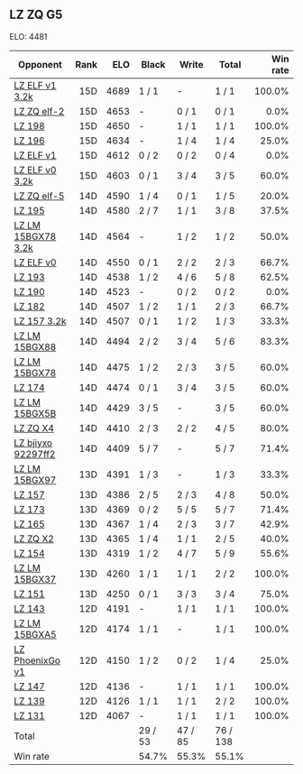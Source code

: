 ## LZ ZQ G5 ##

ELO: 4481

Opponent | Rank | ELO | Black | Write | Total | Win rate
---------|-----:|----:|-------|-------|-------|-------:
[LZ ELF v1 3.2k](LZ%20ELF%20v1%203.2k.md) | 15D | 4689 | 1 / 1 | - | 1 / 1 | 100.0%
[LZ ZQ elf-2](LZ%20ZQ%20elf-2.md) | 15D | 4653 | - | 0 / 1 | 0 / 1 | 0.0%
[LZ 198](LZ%20198.md) | 15D | 4650 | - | 1 / 1 | 1 / 1 | 100.0%
[LZ 196](LZ%20196.md) | 15D | 4634 | - | 1 / 4 | 1 / 4 | 25.0%
[LZ ELF v1](LZ%20ELF%20v1.md) | 15D | 4612 | 0 / 2 | 0 / 2 | 0 / 4 | 0.0%
[LZ ELF v0 3.2k](LZ%20ELF%20v0%203.2k.md) | 15D | 4603 | 0 / 1 | 3 / 4 | 3 / 5 | 60.0%
[LZ ZQ elf-5](LZ%20ZQ%20elf-5.md) | 14D | 4590 | 1 / 4 | 0 / 1 | 1 / 5 | 20.0%
[LZ 195](LZ%20195.md) | 14D | 4580 | 2 / 7 | 1 / 1 | 3 / 8 | 37.5%
[LZ LM 15BGX78 3.2k](LZ%20LM%2015BGX78%203.2k.md) | 14D | 4564 | - | 1 / 2 | 1 / 2 | 50.0%
[LZ ELF v0](LZ%20ELF%20v0.md) | 14D | 4550 | 0 / 1 | 2 / 2 | 2 / 3 | 66.7%
[LZ 193](LZ%20193.md) | 14D | 4538 | 1 / 2 | 4 / 6 | 5 / 8 | 62.5%
[LZ 190](LZ%20190.md) | 14D | 4523 | - | 0 / 2 | 0 / 2 | 0.0%
[LZ 182](LZ%20182.md) | 14D | 4507 | 1 / 2 | 1 / 1 | 2 / 3 | 66.7%
[LZ 157 3.2k](LZ%20157%203.2k.md) | 14D | 4507 | 0 / 1 | 1 / 2 | 1 / 3 | 33.3%
[LZ LM 15BGX88](LZ%20LM%2015BGX88.md) | 14D | 4494 | 2 / 2 | 3 / 4 | 5 / 6 | 83.3%
[LZ LM 15BGX78](LZ%20LM%2015BGX78.md) | 14D | 4475 | 1 / 2 | 2 / 3 | 3 / 5 | 60.0%
[LZ 174](LZ%20174.md) | 14D | 4474 | 0 / 1 | 3 / 4 | 3 / 5 | 60.0%
[LZ LM 15BGX5B](LZ%20LM%2015BGX5B.md) | 14D | 4429 | 3 / 5 | - | 3 / 5 | 60.0%
[LZ ZQ X4](LZ%20ZQ%20X4.md) | 14D | 4410 | 2 / 3 | 2 / 2 | 4 / 5 | 80.0%
[LZ bjiyxo 92297ff2](LZ%20bjiyxo%2092297ff2.md) | 14D | 4409 | 5 / 7 | - | 5 / 7 | 71.4%
[LZ LM 15BGX97](LZ%20LM%2015BGX97.md) | 13D | 4391 | 1 / 3 | - | 1 / 3 | 33.3%
[LZ 157](LZ%20157.md) | 13D | 4386 | 2 / 5 | 2 / 3 | 4 / 8 | 50.0%
[LZ 173](LZ%20173.md) | 13D | 4369 | 0 / 2 | 5 / 5 | 5 / 7 | 71.4%
[LZ 165](LZ%20165.md) | 13D | 4367 | 1 / 4 | 2 / 3 | 3 / 7 | 42.9%
[LZ ZQ X2](LZ%20ZQ%20X2.md) | 13D | 4365 | 1 / 4 | 1 / 1 | 2 / 5 | 40.0%
[LZ 154](LZ%20154.md) | 13D | 4319 | 1 / 2 | 4 / 7 | 5 / 9 | 55.6%
[LZ LM 15BGX37](LZ%20LM%2015BGX37.md) | 13D | 4260 | 1 / 1 | 1 / 1 | 2 / 2 | 100.0%
[LZ 151](LZ%20151.md) | 13D | 4250 | 0 / 1 | 3 / 3 | 3 / 4 | 75.0%
[LZ 143](LZ%20143.md) | 12D | 4191 | - | 1 / 1 | 1 / 1 | 100.0%
[LZ LM 15BGXA5](LZ%20LM%2015BGXA5.md) | 12D | 4174 | 1 / 1 | - | 1 / 1 | 100.0%
[LZ PhoenixGo v1](LZ%20PhoenixGo%20v1.md) | 12D | 4150 | 1 / 2 | 0 / 2 | 1 / 4 | 25.0%
[LZ 147](LZ%20147.md) | 12D | 4136 | - | 1 / 1 | 1 / 1 | 100.0%
[LZ 139](LZ%20139.md) | 12D | 4126 | 1 / 1 | 1 / 1 | 2 / 2 | 100.0%
[LZ 131](LZ%20131.md) | 12D | 4067 | - | 1 / 1 | 1 / 1 | 100.0%
Total | | | 29 / 53 | 47 / 85 | 76 / 138 | 
Win rate| | | 54.7% | 55.3% | 55.1% | 
